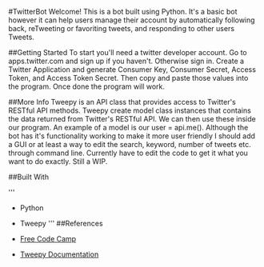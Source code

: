 #TwitterBot 
Welcome! This is a bot built using Python. It's a basic bot however it can help users manage their account by automatically
following back, reTweeting or favoriting tweets, and responding to other users Tweets.

##Getting Started
To start you'll need a twitter developer account. Go to apps.twitter.com and sign up if you haven't. Otherwise sign in.
Create a Twitter Application and generate Consumer Key, Consumer Secret, Access Token, and Access Token Secret. Then copy
and paste those values into the program. Once done the program will work. 

##More Info
Tweepy is an API class that provides access to Twitter's RESTful API methods. Tweepy create model class instances that 
contains the data returned from Twitter's RESTful API. We can then use these inside our program. An example of a model
is our user = api.me(). Although the bot has it's functionality working to make it more user friendly I should add a GUI
or at least a way to edit the search, keyword, number of tweets etc. through command line. Currently have to edit the 
code to get it what you want to do exactly. Still a WIP.


##Built With

'''

* Python

* Tweepy
'''
##References
* [Free Code Camp](https://medium.freecodecamp.org/creating-a-twitter-bot-in-python-with-tweepy-ac524157a607)
* [Tweepy Documentation](https://tweepy.readthedocs.io/en/v3.5.0/index.html)